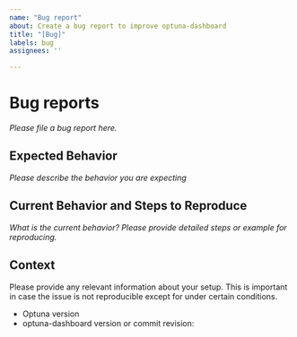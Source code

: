 ```yaml
---
name: "Bug report"
about: Create a bug report to improve optuna-dashboard
title: "[Bug]"
labels: bug
assignees: ''

---
```


# Bug reports

*Please file a bug report here.*

## Expected Behavior

*Please describe the behavior you are expecting*

## Current Behavior and Steps to Reproduce

*What is the current behavior? Please provide detailed steps or example for reproducing.*

## Context

Please provide any relevant information about your setup.
This is important in case the issue is not reproducible except for under certain conditions.

* Optuna version
* optuna-dashboard version or commit revision:
